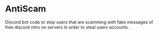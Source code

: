 # AntiScam
Discord bot code to stop users that are scamming with fake messages of free discord nitro on servers in order to steal users accounts.

